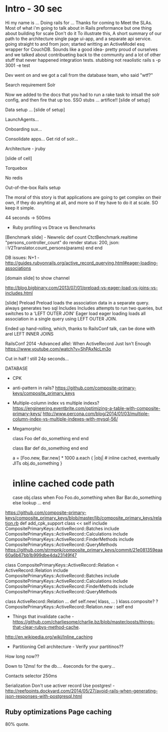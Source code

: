 # Intro - 30 sec
Hi my name is ...
Doing rails for ...
Thanks for coming to Meet the SLAs.
Most of what i'm going to talk about in Rails preformance but one thing about building for scale
Don't do it
To illustrate this, A short summary of our path to the architecture
single page ui-app, and a separate api service.
going straight to and from json; started writting an ActiveModel esq wrapper for CouchDB.
Sounds like a good idea- pretty proud of ourselves and we talked about contribueting back to the community and a lot of other stuff that never happened
integration tests.
stubbing not reaolistic
rails s -p 3001 -e test

Dev went on and we got a call from the database team, who said "wtf?"

Search requirement
Solr

Now we added to the docs that you had to run a rake task to intsall the solr config, and then fire that up too.
SSO stubs ... artifice!!
[slide of setup]

Data setup ...
[slide of setup]

LaunchAgents...

Onboarding sux...

Consolidate apps...
Get rid of solr...

Architecture - jruby

[slide of cell]

Torquebox

No redis

Out-of-the-box Rails setup

The moral of this story is that applications are going to get complex on their own, if they do anyhting at all, and more so if tey have to do it at scale. SO keep it simple.

44 seconds -> 500ms

- Ruby profiling vs Dtrace vs Benchmarks

[Benchmark slide] - Newrelic
  def count
    CtctBenchmark.realtime "persons_controller_count" do
      render status: 200, json: ::V2Translator.count_persons(params)
    end
  end

DB issues:
  N+1 - http://guides.rubyonrails.org/active_record_querying.html#eager-loading-associations

  [domain slide] to show channel

  http://blog.bigbinary.com/2013/07/01/preload-vs-eager-load-vs-joins-vs-includes.html

  [slide]
  Preload
  Preload loads the association data in a separate query. always generates two sql
  Includes
  Includes attempts to run two queries, but switches to a 'LEFT OUTER JOIN'
  Eager load
  eager loading loads all association in a single query using LEFT OUTER JOIN.

Ended up hand-rolling, which, thanks to RailsConf talk, can be done with arel
  LEFT INNER JOINS

RailsConf 2014 -Advanced aRel: When ActiveRecord Just Isn't Enough
  https://www.youtube.com/watch?v=ShPAxNcLm3o

Cut in half ! still 24p seconds...

DATABASE

- CPK
- anti-pattern in rails?
https://github.com/composite-primary-keys/composite_primary_keys

- Multiple-column index vs multiple indexs?
https://engineering.eventbrite.com/optimizing-a-table-with-composite-primary-keys/
http://www.percona.com/blog/2014/01/03/multiple-column-index-vs-multiple-indexes-with-mysql-56/

- Megamorphic

    class Foo
      def do_something
      end
    end

    class Bar
      def do_something
      end
    end

    a = [Foo.new, Bar.new] * 1000
    a.each { |obj|
      # inline cached, eventually JITs
      obj.do_something
    }

    # inline cached code path
    case obj.class
    when Foo
      Foo.do_something
    when Bar
      Bar.do_something
    else
      lookup ...
    end

https://github.com/composite-primary-keys/composite_primary_keys/blob/master/lib/composite_primary_keys/relation.rb
def add_cpk_support
      class << self
        include CompositePrimaryKeys::ActiveRecord::Batches
        include CompositePrimaryKeys::ActiveRecord::Calculations
        include CompositePrimaryKeys::ActiveRecord::FinderMethods
        include CompositePrimaryKeys::ActiveRecord::QueryMethods
https://github.com/strmpnk/composite_primary_keys/commit/21e081359eaa60a6b67bb1b999dbe4da23149f47

class CompositePrimaryKeys::ActiveRecord::Relation < ActiveRecord::Relation
  include CompositePrimaryKeys::ActiveRecord::Batches
  include CompositePrimaryKeys::ActiveRecord::Calculations
  include CompositePrimaryKeys::ActiveRecord::FinderMethods
  include CompositePrimaryKeys::ActiveRecord::QueryMethods

class ActiveRecord::Relation
  ...
  def self.new( klass, ... )
    klass.composite? ?
      CompositePrimaryKeys::ActiveRecord::Relation.new : self
  end

- Things that invalidate cache - https://github.com/charliesome/charlie.bz/blob/master/posts/things-that-clear-rubys-method-cache.

http://en.wikipedia.org/wiki/Inline_caching

- Partitioning
Cell architecture - Verify your partitinos??

How long now??

Down to 12ms! for the db.... 4seconds for the query...

Contacts selector
250ms

Serialization
Don't use activer record
Use postgres! - http://reefpoints.dockyard.com/2014/05/27/avoid-rails-when-generating-json-responses-with-postgresql.html

Ruby optimizations
Page caching
-
80% quote.

